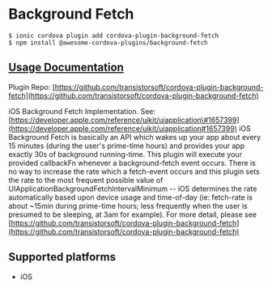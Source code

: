 # Background Fetch

```text
$ ionic cordova plugin add cordova-plugin-background-fetch
$ npm install @awesome-cordova-plugins/background-fetch
```

## [Usage Documentation](https://danielsogl.gitbook.io/awesome-cordova-plugins/plugins/background-fetch/)

Plugin Repo: [https://github.com/transistorsoft/cordova-plugin-background-fetch](https://github.com/transistorsoft/cordova-plugin-background-fetch)

iOS Background Fetch Implementation. See: [https://developer.apple.com/reference/uikit/uiapplication\#1657399](https://developer.apple.com/reference/uikit/uiapplication#1657399) iOS Background Fetch is basically an API which wakes up your app about every 15 minutes \(during the user's prime-time hours\) and provides your app exactly 30s of background running-time. This plugin will execute your provided callbackFn whenever a background-fetch event occurs. There is no way to increase the rate which a fetch-event occurs and this plugin sets the rate to the most frequent possible value of UIApplicationBackgroundFetchIntervalMinimum -- iOS determines the rate automatically based upon device usage and time-of-day \(ie: fetch-rate is about ~15min during prime-time hours; less frequently when the user is presumed to be sleeping, at 3am for example\). For more detail, please see [https://github.com/transistorsoft/cordova-plugin-background-fetch](https://github.com/transistorsoft/cordova-plugin-background-fetch)

## Supported platforms

* iOS

